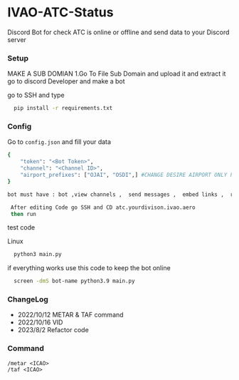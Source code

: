 # IVAO-ATC-Status
Discord Bot for check ATC is online or offline and send data to your Discord server

### Setup
MAKE A SUB DOMIAN
1.Go To File Sub Domain and upload it and extract it
go to discord Developer and make a bot

 go to SSH and type
```bash
  pip install -r requirements.txt
```
### Config
Go to <code>config.json</code> and fill your data
```bash
{
    "token": "<Bot Token>",
    "channel": "<Channel ID>",
    "airport_prefixes": ["OJAI", "OSDI",] #CHANGE DESIRE AIRPORT ONLY PUT THE ICAO OF THE AIRPORT
}

bot must have : bot ,view channels ,  send messages ,  embed links ,  read message history

 After editing Code go SSH and CD atc.yourdivison.ivao.aero
 then run 
```
test code 

Linux
```bash
  python3 main.py
```
if everything works use this code to keep the bot online
```bash
  screen -dmS bot-name python3.9 main.py
```


### ChangeLog
- 2022/10/12 METAR & TAF command
- 2022/10/16 VID
- 2023/8/2 Refactor code

### Command
```
/metar <ICAO>
/taf <ICAO>
```
